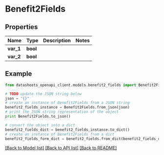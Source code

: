 # Benefit2Fields


## Properties
Name | Type | Description | Notes
------------ | ------------- | ------------- | -------------
**var_1** | **bool** |  | 
**var_2** | **bool** |  | 

## Example

```python
from datasheets_openapi_client.models.benefit2_fields import Benefit2Fields

# TODO update the JSON string below
json = "{}"
# create an instance of Benefit2Fields from a JSON string
benefit2_fields_instance = Benefit2Fields.from_json(json)
# print the JSON string representation of the object
print Benefit2Fields.to_json()

# convert the object into a dict
benefit2_fields_dict = benefit2_fields_instance.to_dict()
# create an instance of Benefit2Fields from a dict
benefit2_fields_form_dict = benefit2_fields.from_dict(benefit2_fields_dict)
```
[[Back to Model list]](../README.md#documentation-for-models) [[Back to API list]](../README.md#documentation-for-api-endpoints) [[Back to README]](../README.md)


